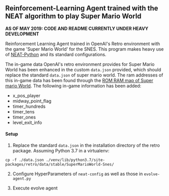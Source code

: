 ## Reinforcement-Learning Agent trained with the NEAT algorithm to play Super Mario World ##

**AS OF MAY 2019: CODE AND README CURRENTLY UNDER HEAVY DEVELOPMENT**

Reinforcement Learning Agent trained in OpenAI's Retro environment with the game 'Super Mario World' for the SNES. This program makes heavy use of [NEAT-Python](https://github.com/codereclaimers/neat-python) and its standard configurations.

The in-game data OpenAI's retro environment provides for Super Mario World has been enhanced in the custom `data.json` provided, which should replace the standard `data.json` of super mario world. The ram addresses of this in-game data has been found through the [ROM RAM map of Super mario World](https://www.smwcentral.net/?p=nmap&m=smwram). The following in-game information has been added:
  * x_pos_player
  * midway_point_flag
  * timer_hundreds
  * timer_tens
  * timer_ones
  * level_exit_info



#### Setup ####

1. Replace the standard `data.json` in the installation directory of the retro package. Assuming Python 3.7 in a virtualenv:
```
cp -f ./data.json ./venv/lib/python3.7/site-packages/retro/data/stable/SuperMarioWorld-Snes/
```

2. Configure HyperParameters of `neat-config` as well as those in `evolve-agent.py`

3. Execute evolve agent

